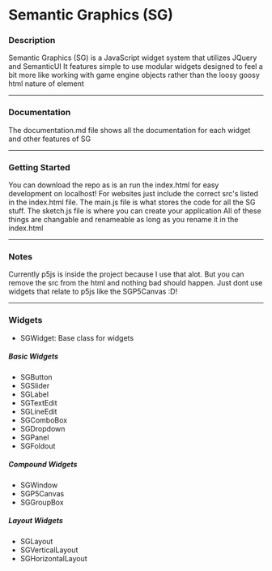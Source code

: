 # Semantic Graphics (SG)

### Description

Semantic Graphics (SG) is a JavaScript widget system that utilizes JQuery and SemanticUI
It features simple to use modular widgets designed to feel a bit more like working with game engine objects rather than the loosy goosy html nature of element

---

### Documentation

The documentation.md file shows all the documentation for each widget and other features of SG

---

### Getting Started

You can download the repo as is an run the index.html for easy development on localhost! For websites just include the correct src's listed in the index.html file.
The main.js file is what stores the code for all the SG stuff. The sketch.js file is where you can create your application
All of these things are changable and renameable as long as you rename it in the index.html

---

### Notes

Currently p5js is inside the project because I use that alot. But you can remove the src from the html and nothing bad should happen. Just dont use widgets that relate to p5js like the SGP5Canvas :D!

---

### Widgets

- SGWidget: Base class for widgets

##### Basic Widgets

- SGButton
- SGSlider
- SGLabel
- SGTextEdit
- SGLineEdit
- SGComboBox
- SGDropdown
- SGPanel
- SGFoldout

##### Compound Widgets

- SGWindow
- SGP5Canvas
- SGGroupBox

##### Layout Widgets

- SGLayout
- SGVerticalLayout
- SGHorizontalLayout
